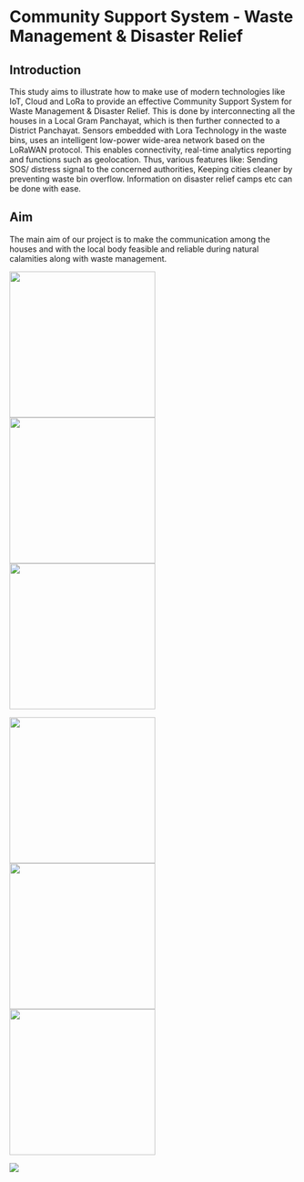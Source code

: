 # Community Support System - Waste Management & Disaster Relief

## Introduction
   This study aims to illustrate how to make use of modern technologies like IoT, Cloud and LoRa to provide an effective Community Support System for Waste Management  & Disaster Relief.
          This is done by interconnecting all the houses in a Local Gram Panchayat, which is then further connected to a District Panchayat. Sensors embedded with Lora Technology in the waste bins, uses an intelligent low-power wide-area network based on the LoRaWAN protocol. This enables connectivity, real-time analytics reporting and functions such as geolocation. Thus, various features like: Sending SOS/ distress signal to the concerned authorities, Keeping cities cleaner by preventing waste bin overflow. Information on disaster relief camps etc can be done with ease.

## Aim 
   The main aim of our project is to make the communication among the houses and with the local body feasible and reliable during natural calamities along with waste management.


<p float="left">
 <img src="https://github.com/ANASDAVOODTK/college-project/blob/main/Login.png" width="256"/>
<img src="https://github.com/ANASDAVOODTK/college-project/blob/main/Home.png?raw=true" width="256"/>
<img src="https://github.com/ANASDAVOODTK/college-project/blob/main/Awareness.png" width="256"/>
</p>
<p float="left">
 <img src="https://github.com/ANASDAVOODTK/college-project/blob/main/Waste%20bin%20fill.png" width="256"/>
<img src="https://github.com/ANASDAVOODTK/college-project/blob/main/Add%20Members.png" width="256"/>
<img src="https://github.com/ANASDAVOODTK/college-project/blob/main/Localbody.png" width="256"/>
</p>
<img src="https://github.com/ANASDAVOODTK/college-project/blob/main/l2%20(1)%201.png"/>

